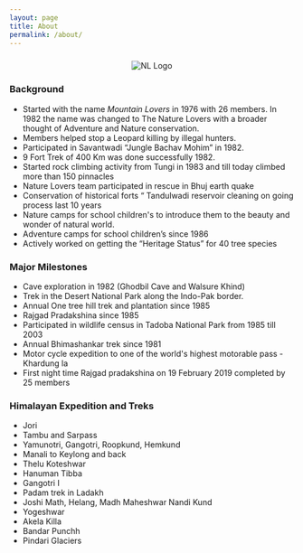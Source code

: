 ```yaml
---
layout: page
title: About
permalink: /about/
---
```


<div class="col-md-12 col-sm-12" style="text-align:center">
<img class="" style="max-width: 600px; height: auto; margin-top: 10px" src="{{site.baseurl }}/assets/imgs/168px_nl_logo.jpg" alt="NL Logo">
</div>


### Background

- Started with the name *Mountain Lovers* in 1976 with 26 members. In 1982 the
  name was changed to The Nature Lovers with a broader thought of Adventure and
  Nature conservation.
- Members helped stop a Leopard killing by illegal hunters.
- Participated in Savantwadi “Jungle Bachav Mohim” in 1982.
- 9 Fort Trek of 400 Km was done successfully 1982.
- Started rock climbing activity from Tungi in 1983 and till today climbed more than 150 pinnacles 
- Nature Lovers team participated in rescue in Bhuj earth quake
- Conservation of historical forts “ Tandulwadi reservoir cleaning on going process last 10 years
- Nature camps for school children's to introduce them to the beauty and wonder
  of natural world.
- Adventure camps for school children’s since 1986
- Actively worked on getting the “Heritage Status” for 40 tree species

### Major Milestones

- Cave exploration in 1982 (Ghodbil Cave and Walsure Khind)
- Trek in the Desert National Park along the Indo-Pak border.
- Annual One tree hill trek and plantation since 1985
- Rajgad Pradakshina since 1985
- Participated in wildlife census in Tadoba National Park from 1985 till 2003
- Annual Bhimashankar trek since 1981
- Motor cycle expedition to one of the world's highest motorable pass - Khardung la
- First night time Rajgad pradakshina on 19 February 2019 completed by 25 members

### Himalayan Expedition and Treks

- Jori
- Tambu and Sarpass
- Yamunotri, Gangotri, Roopkund, Hemkund
- Manali to Keylong and back
- Thelu Koteshwar
- Hanuman Tibba
- Gangotri I
- Padam trek in Ladakh
- Joshi Math, Helang, Madh Maheshwar Nandi Kund
- Yogeshwar
- Akela Killa
- Bandar Punchh
- Pindari Glaciers

